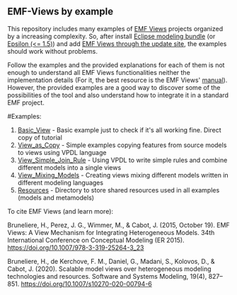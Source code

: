 ## EMF-Views by example

This repository includes many examples of [EMF Views](https://www.atlanmod.org/emfviews/) projects organized by a increasing complexity. So, after install [Eclipse modeling bundle](https://www.eclipse.org/modeling/) (or [Epsilon (<= 1.5)](https://www.eclipse.org/epsilon/download/)) and add [EMF Views through the update site](https://www.atlanmod.org/updates/emfviews/snapshot/), the examples should work without problems.

Follow the examples and the provided explanations for each of them is not enough to understand all EMF Views functionalities neither the implementation details (For it, the best resource is the EMF Views' [manual](https://www.atlanmod.org/emfviews/manual/)). However, the provided examples are a good way to discover some of the possibilities of the tool and also understand how to integrate it in a standard EMF project.

#Examples:
1. [Basic_View](/1_Basic_View/) - Basic example just to check if it's all working fine. Direct copy of tutorial
2. [View_as_Copy](/2_View_as_Copy/) - Simple examples copying features from source models to views using VPDL language
3. [View_Simple_Join_Rule](/3_View_Simple_Join_Rule/) - Using VPDL to write simple rules and combine different models into a single views
4. [View_Mixing_Models](/4_View_Mixing_Models/) - Creating views mixing different models written in different modeling languages
5. [Resources](/Resources/) - Directory to store shared resources used in all examples (models and metamodels)


To cite EMF Views (and learn more):

Bruneliere, H., Perez, J. G., Wimmer, M., & Cabot, J. (2015, October 19). EMF Views: A View Mechanism for Integrating Heterogeneous Models. 34th International Conference on Conceptual Modeling (ER 2015). https://doi.org/10.1007/978-3-319-25264-3_23

Bruneliere, H., de Kerchove, F. M., Daniel, G., Madani, S., Kolovos, D., & Cabot, J. (2020). Scalable model views over heterogeneous modeling technologies and resources. Software and Systems Modeling, 19(4), 827–851. https://doi.org/10.1007/s10270-020-00794-6

